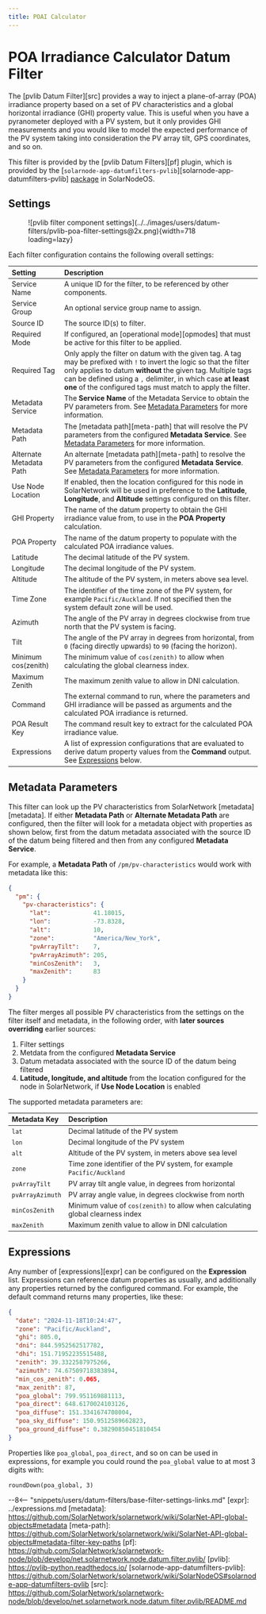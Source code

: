 ```yaml
---
title: POAI Calculator
---
```

# POA Irradiance Calculator Datum Filter

The [pvlib Datum Filter][src] provides a way to inject a plane-of-array (POA) irradiance property
based on a set of PV characteristics and a global horizontal irradiance (GHI) property value. This
is useful when you have a pyranometer deployed with a PV system, but it only provides GHI
measurements and you would like to model the expected performance of the PV system taking into
consideration the PV array tilt, GPS coordinates, and so on.

This filter is provided by the [pvlib Datum Filters][pf] plugin, which is provided by the
[`solarnode-app-datumfilters-pvlib`][solarnode-app-datumfilters-pvlib]
[package](../setup-app/system/packages.md) in SolarNodeOS.

## Settings

<figure markdown>
  ![pvlib filter component settings](../../images/users/datum-filters/pvlib-poa-filter-settings@2x.png){width=718 loading=lazy}
</figure>

Each filter configuration contains the following overall settings:

| Setting            | Description                                                       |
|:-------------------|:------------------------------------------------------------------|
| Service Name       | A unique ID for the filter, to be referenced by other components. |
| Service Group      | An optional service group name to assign. |
| Source ID          | The source ID(s) to filter. |
| Required Mode      | If configured, an [operational mode][opmodes] that must be active for this filter to be applied. |
| Required Tag       | Only apply the filter on datum with the given tag. A tag may be prefixed with `!` to invert the logic so that the filter only applies to datum **without** the given tag. Multiple tags can be defined using a `,` delimiter, in which case **at least one** of the configured tags must match to apply the filter. |
| Metadata Service   | The **Service Name** of the Metadata Service to obtain the PV parameters from. See [Metadata Parameters](#metadata-parameters) for more information. |
| Metadata Path      | The [metadata path][meta-path] that will resolve the PV parameters from the configured **Metadata Service**. See [Metadata Parameters](#metadata-parameters) for more information. |
| Alternate Metadata Path | An alternate [metadata path][meta-path] to resolve the PV parameters from the configured **Metadata Service**. See [Metadata Parameters](#metadata-parameters) for more information. |
| Use Node Location  | If enabled, then the location configured for this node in SolarNetwork will be used in preference to the **Latitude**, **Longitude**, and **Altitude** settings configured on this filter. |
| GHI Property       | The name of the datum property to obtain the GHI irradiance value from, to use in the **POA Property** calculation. |
| POA Property       | The name of the datum property to populate with the calculated POA irradiance values. |
| Latitude           | The decimal latitude of the PV system. |
| Longitude          | The decimal longitude of the PV system. |
| Altitude           | The altitude of the PV system, in meters above sea level. |
| Time Zone          | The identifier of the time zone of the PV system, for example `Pacific/Auckland`. If not specified then the system default zone will be used. |
| Azimuth            | The angle of the PV array in degrees clockwise from true north that the PV system is facing. |
| Tilt               | The angle of the PV array in degrees from horizontal, from `0` (facing directly upwards) to `90` (facing the horizon). |
| Minimum cos(zenith) | The minimum value of `cos(zenith)` to allow when calculating the global clearness index. |
| Maximum Zenith     | The maximum zenith value to allow in DNI calculation. |
| Command            | The external command to run, where the parameters and GHI irradiance will be passed as arguments and the calculated POA irradiance is returned. |
| POA Result Key     | The command result key to extract for the calculated POA irradiance value. |
| Expressions        |  A list of expression configurations that are evaluated to derive datum property values from the **Command** output. See [Expressions](#expressions) below. |

## Metadata Parameters

This filter can look up the PV characteristics from SolarNetwork [metadata][metadata]. If either
**Metadata Path** or **Alternate Metadata Path** are configured, then the filter will look for a
metadata object with properties as shown below, first from the datum metadata associated with the
source ID of the datum being filtered and then from any configured **Metadata Service**.

For example, a **Metadata Path** of `/pm/pv-characteristics` would work with metadata like
this:

```json
{
  "pm": {
    "pv-characteristics": {
      "lat":            41.18015,
      "lon":            -73.8328,
      "alt":            10,
      "zone":           "America/New_York",
      "pvArrayTilt":    7,
      "pvArrayAzimuth": 205,
      "minCosZenith":   3,
      "maxZenith":      83
    }
  }
}
```

The filter merges all possible PV characteristics from the settings on the filter itself and
metadata, in the following order, with **later sources overriding** earlier sources:

 1. Filter settings
 2. Metdata from the configured **Metadata Service**
 3. Datum metadata associated with the source ID of the datum being filtered
 4. **Latitude, longitude, and altitude** from the location configured for the node in SolarNetwork,
    if **Use Node Location** is enabled

The supported metadata parameters are:

| Metadata Key | Description |
|:-------------|:------------|
| `lat`        | Decimal latitude of the PV system |
| `lon`        | Decimal longitude of the PV system |
| `alt`        | Altitude of the PV system, in meters above sea level |
| `zone`       | Time zone identifier of the PV system, for example `Pacific/Auckland` |
| `pvArrayTilt`    | PV array tilt angle value, in degrees from horizontal |
| `pvArrayAzimuth` | PV array angle value, in degrees clockwise from north |
| `minCosZenith`   | Minimum value of `cos(zenith)` to allow when calculating global clearness index |
| `maxZenith`      | Maximum zenith value to allow in DNI calculation |


## Expressions

Any number of [expressions][expr] can be configured on the **Expression** list. Expressions can
reference datum properties as usually, and additionally any properties returned by the configured
command. For example, the default command returns many properties, like these:

```json
{
  "date": "2024-11-18T10:24:47",
  "zone": "Pacific/Auckland",
  "ghi": 805.0,
  "dni": 844.5952562517782,
  "dhi": 151.71952235515488,
  "zenith": 39.3322587975266,
  "azimuth": 74.67509718383894,
  "min_cos_zenith": 0.065,
  "max_zenith": 87,
  "poa_global": 799.951169881113,
  "poa_direct": 648.6170024103126,
  "poa_diffuse": 151.3341674708004,
  "poa_sky_diffuse": 150.9512589662823,
  "poa_ground_diffuse": 0.38290850451810454
}
```

Properties like `poa_global`, `poa_direct`, and so on can be used in expressions, for example you
could round the `poa_global` value to at most 3 digits with:

```
roundDown(poa_global, 3)
```

--8<-- "snippets/users/datum-filters/base-filter-settings-links.md"
[expr]: ../expressions.md
[metadata]: https://github.com/SolarNetwork/solarnetwork/wiki/SolarNet-API-global-objects#metadata
[meta-path]: https://github.com/SolarNetwork/solarnetwork/wiki/SolarNet-API-global-objects#metadata-filter-key-paths
[pf]: https://github.com/SolarNetwork/solarnetwork-node/blob/develop/net.solarnetwork.node.datum.filter.pvlib/
[pvlib]: https://pvlib-python.readthedocs.io/
[solarnode-app-datumfilters-pvlib]: https://github.com/SolarNetwork/solarnetwork/wiki/SolarNodeOS#solarnode-app-datumfilters-pvlib
[src]: https://github.com/SolarNetwork/solarnetwork-node/blob/develop/net.solarnetwork.node.datum.filter.pvlib/README.md
